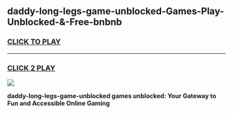 
## daddy-long-legs-game-unblocked-Games-Play-Unblocked-&-Free-bnbnb
<h3>
<a href="https://premium76.site?title=daddy-long-legs-game-unblocked&ref=24A">CLICK TO PLAY</a></h3>
<hr>

<h3>
<a href="https://premium76.site?title=daddy-long-legs-game-unblocked&ref=24A">CLICK 2 PLAY</a>
  
</h3>

<a href="https://premium76.site?title=daddy-long-legs-game-unblocked&ref=24A"><img src="https://clearcache.store/games.png"></a>


**daddy-long-legs-game-unblocked games unblocked: Your Gateway to Fun and Accessible Online Gaming**
